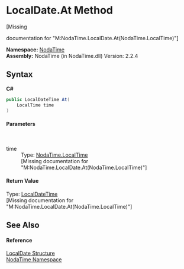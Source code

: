# LocalDate.At Method 
 

\[Missing <summary> documentation for "M:NodaTime.LocalDate.At(NodaTime.LocalTime)"\]

**Namespace:**&nbsp;<a href="N_NodaTime">NodaTime</a><br />**Assembly:**&nbsp;NodaTime (in NodaTime.dll) Version: 2.2.4

## Syntax

**C#**<br />
``` C#
public LocalDateTime At(
	LocalTime time
)
```


#### Parameters
&nbsp;<dl><dt>time</dt><dd>Type: <a href="T_NodaTime_LocalTime">NodaTime.LocalTime</a><br />\[Missing <param name="time"/> documentation for "M:NodaTime.LocalDate.At(NodaTime.LocalTime)"\]</dd></dl>

#### Return Value
Type: <a href="T_NodaTime_LocalDateTime">LocalDateTime</a><br />\[Missing <returns> documentation for "M:NodaTime.LocalDate.At(NodaTime.LocalTime)"\]

## See Also


#### Reference
<a href="T_NodaTime_LocalDate">LocalDate Structure</a><br /><a href="N_NodaTime">NodaTime Namespace</a><br />